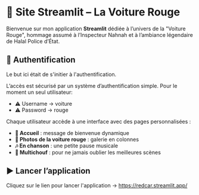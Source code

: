 # 🚗 Site Streamlit – La Voiture Rouge

Bienvenue sur mon application **Streamlit** dédiée à l’univers de la "Voiture Rouge",
hommage assumé à l’Inspecteur Nahnah et à l’ambiance légendaire de Halal Police d’État.

## 🔐 Authentification
Le but ici était de s'initier à l'authentification.

L’accès est sécurisé par un système d’authentification simple. Pour le moment un seul utilisateur:

 - ⚠️ Username -> voiture 
 - ⚠️ Password -> rouge 

Chaque utilisateur accède à une interface avec des pages personnalisées :  
- **🥸 Accueil** : message de bienvenue dynamique  
- **🚗 Photos de la voiture rouge** : galerie en colonnes  
- **🎶 En chanson** : une petite pause musicale  
- **🤣 Multichouf** : pour ne jamais oublier les meilleures scènes

## ▶️ Lancer l’application

Cliquez sur le lien pour lancer l'application -> https://redcar.streamlit.app/
